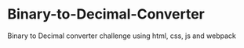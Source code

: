 # Binary-to-Decimal-Converter
Binary to Decimal converter challenge using html, css, js and webpack
